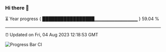 ### Hi there 👋

⏳ Year progress { █████████████████▁▁▁▁▁▁▁▁▁▁▁▁▁ } 59.04 %

---

⏰ Updated on Fri, 04 Aug 2023 12:18:53 GMT

![Progress Bar CI](https://github.com/liununu/liununu/workflows/Progress%20Bar%20CI/badge.svg)
